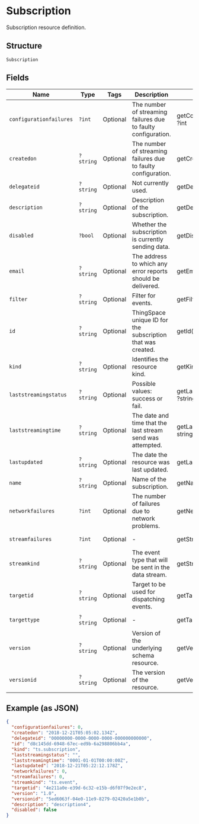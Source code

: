 
# Subscription

Subscription resource definition.

## Structure

`Subscription`

## Fields

| Name | Type | Tags | Description | Getter | Setter |
|  --- | --- | --- | --- | --- | --- |
| `configurationfailures` | `?int` | Optional | The number of streaming failures due to faulty configuration. | getConfigurationfailures(): ?int | setConfigurationfailures(?int configurationfailures): void |
| `createdon` | `?string` | Optional | The number of streaming failures due to faulty configuration. | getCreatedon(): ?string | setCreatedon(?string createdon): void |
| `delegateid` | `?string` | Optional | Not currently used. | getDelegateid(): ?string | setDelegateid(?string delegateid): void |
| `description` | `?string` | Optional | Description of the subscription. | getDescription(): ?string | setDescription(?string description): void |
| `disabled` | `?bool` | Optional | Whether the subscription is currently sending data. | getDisabled(): ?bool | setDisabled(?bool disabled): void |
| `email` | `?string` | Optional | The address to which any error reports should be delivered. | getEmail(): ?string | setEmail(?string email): void |
| `filter` | `?string` | Optional | Filter for events. | getFilter(): ?string | setFilter(?string filter): void |
| `id` | `?string` | Optional | ThingSpace unique ID for the subscription that was created. | getId(): ?string | setId(?string id): void |
| `kind` | `?string` | Optional | Identifies the resource kind. | getKind(): ?string | setKind(?string kind): void |
| `laststreamingstatus` | `?string` | Optional | Possible values: success or fail. | getLaststreamingstatus(): ?string | setLaststreamingstatus(?string laststreamingstatus): void |
| `laststreamingtime` | `?string` | Optional | The date and time that the last stream send was attempted. | getLaststreamingtime(): ?string | setLaststreamingtime(?string laststreamingtime): void |
| `lastupdated` | `?string` | Optional | The date the resource was last updated. | getLastupdated(): ?string | setLastupdated(?string lastupdated): void |
| `name` | `?string` | Optional | Name of the subscription. | getName(): ?string | setName(?string name): void |
| `networkfailures` | `?int` | Optional | The number of failures due to network problems. | getNetworkfailures(): ?int | setNetworkfailures(?int networkfailures): void |
| `streamfailures` | `?int` | Optional | - | getStreamfailures(): ?int | setStreamfailures(?int streamfailures): void |
| `streamkind` | `?string` | Optional | The event type that will be sent in the data stream. | getStreamkind(): ?string | setStreamkind(?string streamkind): void |
| `targetid` | `?string` | Optional | Target to be used for dispatching events. | getTargetid(): ?string | setTargetid(?string targetid): void |
| `targettype` | `?string` | Optional | - | getTargettype(): ?string | setTargettype(?string targettype): void |
| `version` | `?string` | Optional | Version of the underlying schema resource. | getVersion(): ?string | setVersion(?string version): void |
| `versionid` | `?string` | Optional | The version of the resource. | getVersionid(): ?string | setVersionid(?string versionid): void |

## Example (as JSON)

```json
{
  "configurationfailures": 0,
  "createdon": "2018-12-21T05:05:02.134Z",
  "delegateid": "00000000-0000-0000-0000-000000000000",
  "id": "d8c145dd-6948-67ec-ed9b-6a298806bb4a",
  "kind": "ts.subscription",
  "laststreamingstatus": "",
  "laststreamingtime": "0001-01-01T00:00:00Z",
  "lastupdated": "2018-12-21T05:22:12.178Z",
  "networkfailures": 0,
  "streamfailures": 0,
  "streamkind": "ts.event",
  "targetid": "4e211a0e-e39d-6c32-e15b-d6f07f9e2ec8",
  "version": "1.0",
  "versionid": "5ed6063f-04e0-11e9-8279-02420a5e1b0b",
  "description": "description4",
  "disabled": false
}
```

